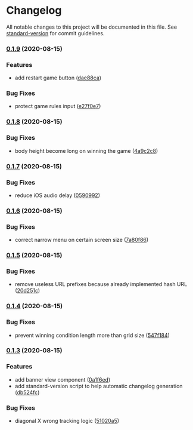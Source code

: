 # Changelog

All notable changes to this project will be documented in this file. See [standard-version](https://github.com/conventional-changelog/standard-version) for commit guidelines.

### [0.1.9](https://github.com/tonywei92/react-tictactoe/compare/v0.1.8...v0.1.9) (2020-08-15)


### Features

* add restart game button ([dae88ca](https://github.com/tonywei92/react-tictactoe/commit/dae88ca021b68798481308bec06b5504898f625a))


### Bug Fixes

* protect game rules input ([e27f0e7](https://github.com/tonywei92/react-tictactoe/commit/e27f0e765dc10cdada74046d581db91365264ef9))

### [0.1.8](https://github.com/tonywei92/react-tictactoe/compare/v0.1.7...v0.1.8) (2020-08-15)


### Bug Fixes

* body height become long on winning the game ([4a9c2c8](https://github.com/tonywei92/react-tictactoe/commit/4a9c2c8054261f66a2bd05ef0c628dd37ae01f95))

### [0.1.7](https://github.com/tonywei92/react-tictactoe/compare/v0.1.6...v0.1.7) (2020-08-15)


### Bug Fixes

* reduce iOS audio delay ([0590992](https://github.com/tonywei92/react-tictactoe/commit/0590992bc0995987235e322f225dfda22ef8ba2c))

### [0.1.6](https://github.com/tonywei92/react-tictactoe/compare/v0.1.5...v0.1.6) (2020-08-15)


### Bug Fixes

* correct narrow menu on certain screen size ([7a80f86](https://github.com/tonywei92/react-tictactoe/commit/7a80f86664d67ab857701994729a9608c7d163d8))

### [0.1.5](https://github.com/tonywei92/react-tictactoe/compare/v0.1.4...v0.1.5) (2020-08-15)


### Bug Fixes

* remove useless URL prefixes because already implemented hash URL ([20d251c](https://github.com/tonywei92/react-tictactoe/commit/20d251c9fbab448811f2e91152153ede4c2744f6))

### [0.1.4](https://github.com/tonywei92/react-tictactoe/compare/v0.1.3...v0.1.4) (2020-08-15)


### Bug Fixes

* prevent winning condition length more than grid size ([547f184](https://github.com/tonywei92/react-tictactoe/commit/547f1842418396d479a563d822a97100a6721913))

### [0.1.3](https://github.com/tonywei92/react-tictactoe/compare/v0.1.1...v0.1.3) (2020-08-15)


### Features

* add banner view component ([0a1f6ed](https://github.com/tonywei92/react-tictactoe/commit/0a1f6ed2c5cae735345af4af361b04c92a2f872e))
* add standard-version script to help automatic changelog generation ([db524fc](https://github.com/tonywei92/react-tictactoe/commit/db524fcffd7228552f6f0a67a5e065ff9383fdb4))


### Bug Fixes

* diagonal X wrong tracking logic ([51020a5](https://github.com/tonywei92/react-tictactoe/commit/51020a5b5d47892e8a3406f071913ebe69675c21))
